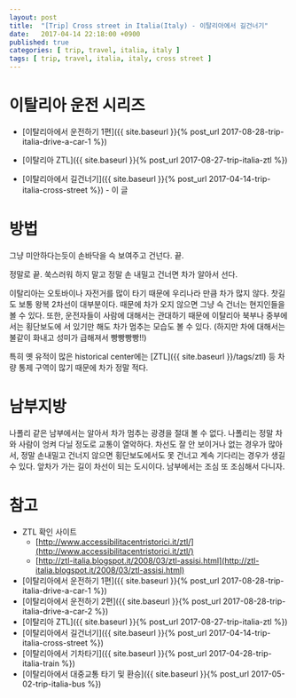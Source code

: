 ```yaml
---
layout: post
title:  "[Trip] Cross street in Italia(Italy) - 이탈리아에서 길건너기"
date:   2017-04-14 22:18:00 +0900
published: true
categories: [ trip, travel, italia, italy ]
tags: [ trip, travel, italia, italy, cross street ]
---
```


# 이탈리아 운전 시리즈

- [이탈리아에서 운전하기 1편]({{ site.baseurl }}{% post_url 2017-08-28-trip-italia-drive-a-car-1 %})

- [이탈리아 ZTL]({{ site.baseurl }}{% post_url 2017-08-27-trip-italia-ztl %})
- [이탈리아에서 길건너기]({{ site.baseurl }}{% post_url 2017-04-14-trip-italia-cross-street %}) - 이 글


# 방법

그냥 미안하다는듯이 손바닥을 슥 보여주고 건넌다. 끝.

정말로 끝. 쑥스러워 하지 말고 정말 손 내밀고 건너면 차가 알아서 선다.

이탈리아는 오토바이나 자전거를 많이 타기 때문에 우리나라 만큼 차가 많지 않다. 찻길도 보통 왕복 2차선이 대부분이다. 때문에 차가 오지 않으면 그냥 슥 건너는 현지인들을 볼 수 있다. 또한, 운전자들이 사람에 대해서는 관대하기 때문에 이탈리아 북부나 중부에서는 횡단보도에 서 있기만 해도 차가 멈추는 모습도 볼 수 있다. (하지만 차에 대해서는 불같이 화내고 성미가 급해져서 빵빵빵빵!!)

특히 옛 유적이 많은 historical center에는 [ZTL]({{ site.baseurl }}/tags/ztl) 등 차량 통제 구역이 많기 때문에 차가 정말 적다.


# 남부지방

나폴리 같은 남부에서는 알아서 차가 멈추는 광경을 절대 볼 수 없다. 나폴리는 정말 차와 사람이 엉켜 다닐 정도로 교통이 열악하다. 차선도 잘 안 보이거나 없는 경우가 많아서, 정말 손내밀고 건너지 않으면 횡단보도에서도 못 건너고 계속 기다리는 경우가 생길 수 있다. 앞차가 가는 길이 차선이 되는 도시이다. 남부에서는 조심 또 조심해서 다니자.


# 참고

- ZTL 확인 사이트
  - [http://www.accessibilitacentristorici.it/ztl/](http://www.accessibilitacentristorici.it/ztl/)
  - [http://ztl-italia.blogspot.it/2008/03/ztl-assisi.html](http://ztl-italia.blogspot.it/2008/03/ztl-assisi.html)
- [이탈리아에서 운전하기 1편]({{ site.baseurl }}{% post_url 2017-08-28-trip-italia-drive-a-car-1 %})
- [이탈리아에서 운전하기 2편]({{ site.baseurl }}{% post_url 2017-08-28-trip-italia-drive-a-car-2 %})
- [이탈리아 ZTL]({{ site.baseurl }}{% post_url 2017-08-27-trip-italia-ztl %})
- [이탈리아에서 길건너기]({{ site.baseurl }}{% post_url 2017-04-14-trip-italia-cross-street %})
- [이탈리아에서 기차타기]({{ site.baseurl }}{% post_url 2017-04-28-trip-italia-train %})
- [이탈리아에서 대중교통 타기 및 환승]({{ site.baseurl }}{% post_url 2017-05-02-trip-italia-bus %})
